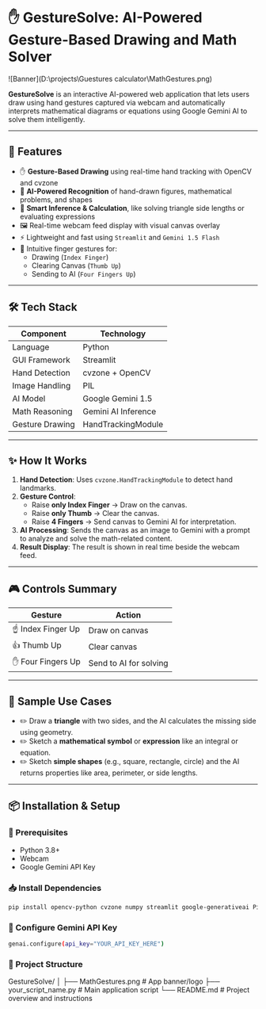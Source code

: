 # ✋ GestureSolve: AI-Powered Gesture-Based Drawing and Math Solver

![Banner](D:\\projects\\Guestures calculator\\MathGestures.png)

**GestureSolve** is an interactive AI-powered web application that lets users draw using hand gestures captured via webcam and automatically interprets mathematical diagrams or equations using Google Gemini AI to solve them intelligently.

---

## 🚀 Features

- ✋ **Gesture-Based Drawing** using real-time hand tracking with OpenCV and cvzone
- 🧠 **AI-Powered Recognition** of hand-drawn figures, mathematical problems, and shapes
- 📐 **Smart Inference & Calculation**, like solving triangle side lengths or evaluating expressions
- 🖼️ Real-time webcam feed display with visual canvas overlay
- ⚡ Lightweight and fast using `Streamlit` and `Gemini 1.5 Flash`
- 🔁 Intuitive finger gestures for:
  - Drawing (`Index Finger`)
  - Clearing Canvas (`Thumb Up`)
  - Sending to AI (`Four Fingers Up`)

---

## 🛠️ Tech Stack

| Component       | Technology           |
|----------------|----------------------|
| Language        | Python               |
| GUI Framework   | Streamlit            |
| Hand Detection  | cvzone + OpenCV      |
| Image Handling  | PIL                  |
| AI Model        | Google Gemini 1.5    |
| Math Reasoning  | Gemini AI Inference  |
| Gesture Drawing | HandTrackingModule   |

---

## ✨ How It Works

1. **Hand Detection**: Uses `cvzone.HandTrackingModule` to detect hand landmarks.
2. **Gesture Control**:
   - Raise **only Index Finger** → Draw on the canvas.
   - Raise **only Thumb** → Clear the canvas.
   - Raise **4 Fingers** → Send canvas to Gemini AI for interpretation.
3. **AI Processing**: Sends the canvas as an image to Gemini with a prompt to analyze and solve the math-related content.
4. **Result Display**: The result is shown in real time beside the webcam feed.

---

## 🎮 Controls Summary

| Gesture             | Action                   |
|---------------------|--------------------------|
| ☝️ Index Finger Up    | Draw on canvas           |
| 👍 Thumb Up           | Clear canvas             |
| ✋ Four Fingers Up    | Send to AI for solving   |

---

## 📸 Sample Use Cases

- ✏️ Draw a **triangle** with two sides, and the AI calculates the missing side using geometry.
- ✏️ Sketch a **mathematical symbol** or **expression** like an integral or equation.
- ✏️ Sketch **simple shapes** (e.g., square, rectangle, circle) and the AI returns properties like area, perimeter, or side lengths.

---

## 📦 Installation & Setup

### 🔧 Prerequisites
- Python 3.8+
- Webcam
- Google Gemini API Key

### 📥 Install Dependencies
```bash
pip install opencv-python cvzone numpy streamlit google-generativeai Pillow
```
### 🔑 Configure Gemini API Key
```bash
genai.configure(api_key="YOUR_API_KEY_HERE")
```
### 📁 Project Structure 
GestureSolve/
│
├── MathGestures.png              # App banner/logo
├── your_script_name.py          # Main application script
└── README.md                    # Project overview and instructions

